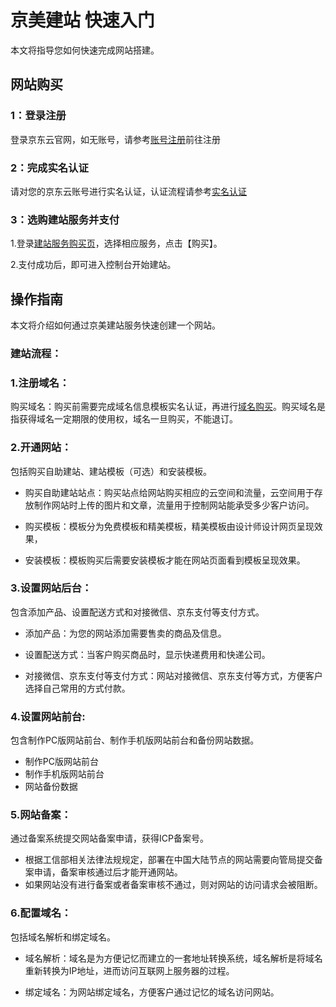 # 京美建站 快速入门
本文将指导您如何快速完成网站搭建。

## 网站购买  

### 1：登录注册
登录京东云官网，如无账号，请参考[账号注册](https://docs.jdcloud.com/cn/account-management/sign-in-and-sign-up)前往注册
### 2：完成实名认证
请对您的京东云账号进行实名认证，认证流程请参考[实名认证](https://docs.jdcloud.com/cn/real-name-verification/introduction)
### 3：选购建站服务并支付
1.登录[建站服务购买页](https://jdcloud-site-console.jdcloud.com/create)，选择相应服务，点击【购买】。  

2.支付成功后，即可进入控制台开始建站。
## 操作指南
本文将介绍如何通过京美建站服务快速创建一个网站。  

### 建站流程：  

### 1.注册域名：
购买域名：购买前需要完成域名信息模板实名认证，再进行[域名购买](https://net.jdcloud.com/)。购买域名是指获得域名一定期限的使用权，域名一旦购买，不能退订。

### 2.开通网站：  
包括购买自助建站、建站模板（可选）和安装模板。
- 购买自助建站站点：购买站点给网站购买相应的云空间和流量，云空间用于存放制作网站时上传的图片和文章，流量用于控制网站能承受多少客户访问。

- 购买模板：模板分为免费模板和精美模板，精美模板由设计师设计网页呈现效果，

- 安装模板：模板购买后需要安装模板才能在网站页面看到模板呈现效果。

### 3.设置网站后台：  
包含添加产品、设置配送方式和对接微信、京东支付等支付方式。
- 添加产品：为您的网站添加需要售卖的商品及信息。
   
- 设置配送方式：当客户购买商品时，显示快递费用和快递公司。

- 对接微信、京东支付等支付方式：网站对接微信、京东支付等方式，方便客户选择自己常用的方式付款。
### 4.设置网站前台:  
包含制作PC版网站前台、制作手机版网站前台和备份网站数据。
- 制作PC版网站前台
- 制作手机版网站前台
- 网站备份数据

### 5.网站备案：  
通过备案系统提交网站备案申请，获得ICP备案号。
- 根据工信部相关法律法规规定，部署在中国大陆节点的网站需要向管局提交备案申请，备案审核通过后才能开通网站。 
- 如果网站没有进行备案或者备案审核不通过，则对网站的访问请求会被阻断。

### 6.配置域名：  
包括域名解析和绑定域名。
- 域名解析：域名是为方便记忆而建立的一套地址转换系统，域名解析是将域名重新转换为IP地址，进而访问互联网上服务器的过程。

- 绑定域名：为网站绑定域名，方便客户通过记忆的域名访问网站。

